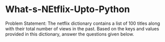 # What-s-NEtflix-Upto-Python
Problem Statement:
The netflix dictionary contains a list of 100 titles along with their total number of views in the past. Based on the keys and values provided in this dictionary, answer the questions given below.
